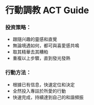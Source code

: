 # 行動調教 ACT Guide  

### 投资策略：  
- 跟隨兴趣的靈感和直覺  
- 無論境遇如何，都可與喜愛感共鳴  
- 取其精華去其糟粕  
- 重複以上步驟，直到發光發熱  
### 行動方法：  
- 根據已有信息，快速定位和決定  
- 全然投入專註於所愛的行動  
- 快速完成，持續達到自己的和諧頻振  
